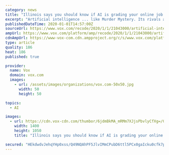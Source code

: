 ```yaml
---
category: news
title: "Illinois says you should know if AI is grading your online job interviews"
excerpt: "Artificial intelligence ... like Murder Mystery. Its rivals are betting otherwise. Illinois says you should know if AI is grading your online job interviews A first-of-its-kind law might give employment candidates more insight into the algorithms that ..."
publishedDateTime: 2020-01-01T14:57:00Z
sourceUrl: https://www.vox.com/recode/2020/1/1/21043000/artificial-intelligence-job-applications-illinios-video-interivew-act
ampUrl: https://www.vox.com/platform/amp/recode/2020/1/1/21043000/artificial-intelligence-job-applications-illinios-video-interivew-act
cdnAmpUrl: https://www-vox-com.cdn.ampproject.org/c/s/www.vox.com/platform/amp/recode/2020/1/1/21043000/artificial-intelligence-job-applications-illinios-video-interivew-act
type: article
quality: 186
heat: 186
published: true

provider:
  name: Vox
  domain: vox.com
  images:
    - url: /assets/images/organizations/vox.com-50x50.jpg
      width: 50
      height: 50

topics:
  - AI

images:
  - url: https://cdn.vox-cdn.com/thumbor/6jdmBkMA_mRMm7XJjsPbvlyCfXg=/0x0:5184x3456/1400x1050/filters:focal(2178x1314:3006x2142):no_upscale()/cdn.vox-cdn.com/uploads/chorus_image/image/66004618/shutterstock_1101669263.0.jpg
    width: 1400
    height: 1050
    title: "Illinois says you should know if AI is grading your online job interviews"

secured: "HEkdwdvJehqYHp0xss/Q49NQAhPF5JlvIMmCPubD6ttl5PCx0gaIcku0cfk7pEF+MLmwtNmfniATUUSQq/grvGVSJWipKtMChZqDvKb+XFZBrzS5NgSpn1xF4uhDKdILLp08vIkpawKyiMNyAFVmDJnu6Bhy/Isx4GelDBTJ08fmhxyLxQVcYO59KOpGSWsA30eh5cETrp2w0AUoV+XbFUvTXEWaKeHM1GzKHrU5Xn5mo6hbvtOADfzzQx3Cr37sU6xhzAi8V0pPc7VXPgC9ZQ==;YR86rUJU+90ixP41g4dGiA=="
---
```


